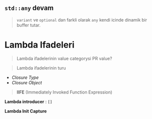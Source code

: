 ## `std::any` devam
> `variant` ve `optional` dan farkli olarak `any` kendi icinde dinamik bir buffer tutar.


# **Lambda Ifadeleri**
> Lambda ifadelerinin value categorysi PR value?

> Lambda ifadelerinin turu

- *Closure Type*
- *Closure Object*

> **IIFE** (Immediately Invoked Function Expression)


**Lambda introducer** : `[]`


**Lambda Init Capture**